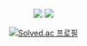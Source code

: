 <meta charset="UTF-8">

<div align="center">

<a href="https://music.apple.com/profile/sudotraevlic" target="_blank"><img src="https://img.shields.io/badge/Music-FA243C?style=for-the-badge&logo=Apple&logoColor=white"/></a>
<a href="https://www.instagram.com/suuddovoii" target="_blank"><img src="https://img.shields.io/badge/Instagram-%23E4405F.svg?style=for-the-badge&logo=Instagram&logoColor=white"/></a>

[![Solved.ac
프로필](http://mazassumnida.wtf/api/generate_badge?boj=dlwhdqh)](https://solved.ac/dlwhdqh)
</div>

